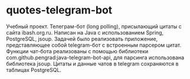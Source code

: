 # quotes-telegram-bot
Учебный проект. Телеграм-бот (long polling), присылающий цитаты с сайта ibash.org.ru. Написан на Java с использованием Spring, PostgreSQL, jsoup.
Задачей было реализовать приложение, представляющее собой telegram-бот с встроенным парсером цитат. Функции чат-бота реализованы с помощью библиотеки 
com.github.pengrad:java-telegram-bot-api, для парсинга использована библиотека jsoup. Цитаты и данные чатов в telegram сохраняются в таблицах PostgreSQL.




